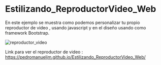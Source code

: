 # Estilizando_ReproductorVideo_Web
En este ejemplo se muestra como podemos personalizar tu propio reproductor de video , usando javascript  y en el diseño usando como framework Bootstrap.

![reproductor_video](https://user-images.githubusercontent.com/71619972/108106760-604ea100-705c-11eb-8dc4-4841ad1ba8df.PNG)

Link para ver el reproductor de video : https://pedromanueljm.github.io/Estilizando_ReproductorVideo_Web/
